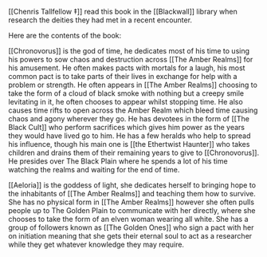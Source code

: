 
[[Chenris Tallfellow ‡]] read this book in the [[Blackwall]] library when research the deities they had met in a recent encounter. 

Here are the contents of the book:

[[Chronovorus]] is the god of time, he dedicates most of his time to using his powers to sow chaos and destruction across [[The Amber Realms]] for his amusement. He often makes pacts with mortals for a laugh, his most common pact is to take parts of their lives in exchange for help with a problem or strength. He often appears in [[The Amber Realms]] choosing to take the form of a cloud of black smoke with nothing but a creepy smile levitating in it, he often chooses to appear whilst stopping time. He also causes time rifts to open across the Amber Realm which bleed time causing chaos and agony wherever they go. He has devotees in the form of [[The Black Cult]] who perform sacrifices which gives him power as the years they would have lived go to him. He has a few heralds who help to spread his influence, though his main one is [[the Ethertwist Haunter]] who takes children and drains them of their remaining years to give to [[Chronovorus]]. He presides over The Black Plain where he spends a lot of his time watching the realms and waiting for the end of time.

[[Aeloria]] is the goddess of light, she dedicates herself to bringing hope to the inhabitants of [[The Amber Realms]] and teaching them how to survive. She has no physical form in [[The Amber Realms]] however she often pulls people up to The Golden Plain to communicate with her directly, where she chooses to take the form of an elven woman wearing all white. She has a group of followers known as [[The Golden Ones]] who sign a pact with her on initiation meaning that she gets their eternal soul to act as a researcher while they get whatever knowledge they may require.